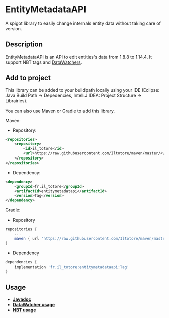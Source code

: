 
# EntityMetadataAPI
A spigot library to easily change internals entity data without taking care of version.

## Description
EntityMetadataAPI is an API to edit entities's data from 1.8.8 to 1.14.4. It support NBT tags and [DataWatchers](https://wiki.vg/Entity_metadata).

## Add to project
This library can be added to your buildpath locally using your IDE (Eclipse: Java Build Path → Depedencies, IntelliJ IDEA: Project Structure → Librairies).

You can also use Maven or Gradle to add this library.

Maven:
- Repository:
```xml
<repositories>
	<repository>
		<id>il_totore</id>
		<url>https://raw.githubusercontent.com/Iltotore/maven/master/</url>
	</repository>
</repositories>
```
- Dependency:
```xml
<dependency>
	<groupId>fr.il_totore</groupId>
	<artifactId>entitymetadatapi</artifactId>
	<version>Tag</version>
</dependency>
```

Gradle:
- Repository
```groovy
repositories {
	...
	maven { url 'https://raw.githubusercontent.com/Iltotore/maven/master' }
}
```
- Dependency
```groovy
dependencies {
	implementation 'fr.il_totore:entitymetadataapi:Tag'
}
```

## Usage
- [**Javadoc**](https://iltotore.github.io/EntityMetadataAPI/javadoc/)
- [**DataWatcher usage**](https://iltotore.github.io/EntityMetadataAPI/datawatcher)
- [**NBT usage**](https://iltotore.github.io/EntityMetadataAPI/nbt)
